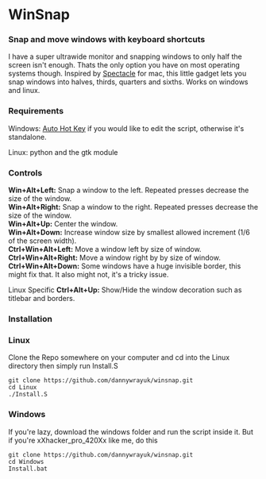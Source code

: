 # WinSnap
### Snap and move windows with keyboard shortcuts

I have a super ultrawide monitor and snapping windows to only half the screen isn't enough. Thats the only option you have on most operating systems though.
Inspired by [Spectacle](https://www.spectacleapp.com/) for mac, this little gadget lets you snap windows into halves, thirds, quarters and sixths.
Works on windows and linux.

### Requirements
 
Windows: [Auto Hot Key](https://www.autohotkey.com/) if you would like to edit the script, otherwise it's standalone.

Linux: python and the gtk module

### Controls

**Win+Alt+Left:** Snap a window to the left. Repeated presses decrease the size of the window.  
**Win+Alt+Right:** Snap a window to the right. Repeated presses decrease the size of the window.  
**Win+Alt+Up:** Center the window.  
**Win+Alt+Down:** Increase window size by smallest allowed increment (1/6 of the screen width).  
**Ctrl+Win+Alt+Left:** Move a window left by size of window.  
**Ctrl+Win+Alt+Right:** Move a window right by by size of window.  
**Ctrl+Win+Alt+Down:** Some windows have a huge invisible border, this might fix that. It also might not, it's a tricky issue.

Linux Specific
**Ctrl+Alt+Up:** Show/Hide the window decoration such as titlebar and borders.  

### Installation

### Linux

Clone the Repo somewhere on your computer and cd into the Linux directory then simply run Install.S

```
git clone https://github.com/dannywrayuk/winsnap.git
cd Linux
./Install.S
```
### Windows
If you're lazy, download the windows folder and run the script inside it.
But if you're xXhacker_pro_420Xx like me, do this
```
git clone https://github.com/dannywrayuk/winsnap.git
cd Windows
Install.bat
```
